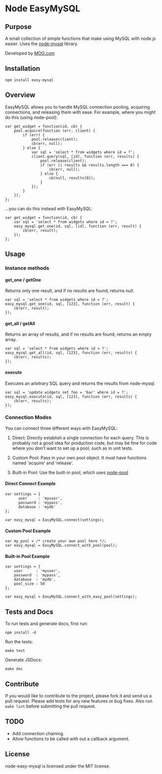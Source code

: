 Node EasyMySQL
==============

## Purpose

A small collection of simple functions that make using MySQL with node.js easier. 
Uses the [node-mysql](https://github.com/felixge/node-mysql) library.

Developed by [MOG.com](http://mog.com)

## Installation

```
npm install easy-mysql
```

## Overview

EasyMySQL allows you to handle MySQL connection pooling, acquiring connections, and releasing them with ease.
For example, where you might do this (using node-pool):

    var get_widget = function(id, cb) {
        pool.acquire(function (err, client) {
            if (err) {
                pool.release(client);
                cb(err, null);
            } else {
                var sql = 'select * from widgets where id = ?';
                client.query(sql, [id], function (err, results) {
                    pool.release(client);
                    if (err || results && results.length === 0) {
                        cb(err, null);
                    } else {
                        cb(null, results[0]);
                    }
                });
            }
        });
    };

...you can do this instead with EasyMySQL:

    var get_widget = function(id, cb) {
        var sql = 'select * from widgets where id = ?';
        easy_mysql.get_one(id, sql, [id], function (err, result) {
            cb(err, result);
        });
    };

## Usage

### Instance methods

#### get_one / getOne

Returns only one result, and if no results are found, returns null.

    var sql = 'select * from widgets where id = ?';
    easy_mysql.get_one(id, sql, [123], function (err, result) {
        cb(err, result);
    });


#### get_all / getAll

Returns an array of results, and if no results are found, returns an empty array.

    var sql = 'select * from widgets where id > ?';
    easy_mysql.get_all(id, sql, [123], function (err, results) {
        cb(err, results);
    });

#### execute

Executes an arbitrary SQL query and returns the results from node-mysql.

    var sql = 'update widgets set foo = 'bar' where id = ?';
    easy_mysql.execute(id, sql, [123], function (err, results) {
        cb(err, results);
    });


### Connection Modes

You can connect three different ways with EasyMySQL:

  1. Direct: Directly establish a single connection for each query.
  This is probably not a good idea for production code, but may be fine for code
  where you don't want to set up a pool, such as in unit tests.

  2. Custom Pool: Pass in your own pool object.  It must have functions named
  'acquire' and 'release'.

  3. Built-in Pool: Use the built-in pool, which uses [node-pool](https://github.com/coopernurse/node-pool)


#### Direct Connect Example

    var settings = {
          user     : 'myuser',
          password : 'mypass',
          database : 'mydb'
    };
 
    var easy_mysql = EasyMySQL.connect(settings);

#### Custom Pool Example

    var my_pool = /* create your own pool here */;
    var easy_mysql = EasyMySQL.connect_with_pool(pool);

#### Built-in Pool Example
    var settings = {
        user      : 'myuser',
        password  : 'mypass',
        database  : 'mydb',
        pool_size : 50
    };

    var easy_mysql = EasyMySQL.connect_with_easy_pool(settings);

## Tests and Docs

To run tests and generate docs, first run:

    npm install -d

Run the tests:

    make test

Generate JSDocs:

    make doc


## Contribute

If you would like to contribute to the project, please fork it and send us a pull request.  Please add tests
for any new features or bug fixes.  Also run ``make lint`` before submitting the pull request.


## TODO

 * Add connection chaining.
 * Allow functions to be called with out a callback argument.


## License

node-easy-mysql is licensed under the MIT license.
